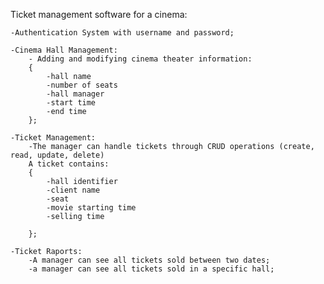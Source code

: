 Ticket management software for a cinema:

	-Authentication System with username and password;
	
	-Cinema Hall Management:
		- Adding and modifying cinema theater information:
		{
			-hall name
			-number of seats
			-hall manager
			-start time
			-end time
		};
	
	-Ticket Management:
		-The manager can handle tickets through CRUD operations (create, read, update, delete)
		A ticket contains:
		{
			-hall identifier
			-client name
			-seat
			-movie starting time
			-selling time
			
		};

	-Ticket Raports:
		-A manager can see all tickets sold between two dates;
		-a manager can see all tickets sold in a specific hall;
		